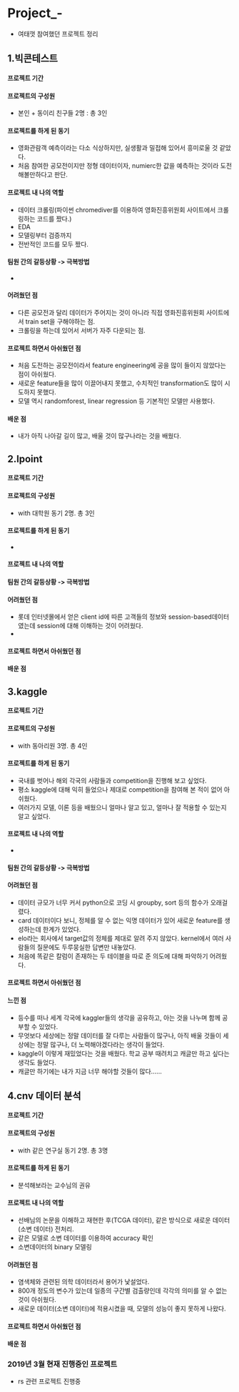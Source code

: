 # Project_-
- 여태껏 참여했던 프로젝트 정리

## 1.빅콘테스트
#### 프로젝트 기간
#### 프로젝트의 구성원
- 본인 + 동이리 친구들 2명 : 총 3인
#### 프로젝트를 하게 된 동기
- 영화관람객 예측이라는 다소 식상하지만, 실생활과 밀접해 있어서 흥미로울 것 같았다.
- 처음 참여한 공모전이지만 정형 데이터이자, numierc한 값을 예측하는 것이라 도전해볼만하다고 판단.
#### 프로젝트 내 나의 역할
- 데이터 크롤링(파이썬 chromediver를 이용하여 영화진흥위원회 사이트에서 크롤링하는 코드를 짰다.)
- EDA
- 모델링부터 검증까지 
- 전반적인 코드를 모두 짰다.
#### 팀원 간의 갈등상황 -> 극복방법
- 
#### 어려웠던 점
- 다른 공모전과 달리 데이터가 주어지는 것이 아니라 직접 영화진흥위원회 사이트에서 train set을 구해야하는 점.
- 크롤링을 하는데 있어서 서버가 자주 다운되는 점.
#### 프로젝트 하면서 아쉬웠던 점
- 처음 도전하는 공모전이라서 feature engineering에 공을 많이 들이지 않았다는 점이 아쉬웠다.
- 새로운 feature들을 많이 이끌어내지 못했고, 수치적인 transformation도 많이 시도하지 못했다.
- 모델 역시 randomforest, linear regression 등 기본적인 모델만 사용했다.
#### 배운 점
- 내가 아직 나아갈 길이 많고, 배울 것이 많구나라는 것을 배웠다.


## 2.lpoint
#### 프로젝트 기간
#### 프로젝트의 구성원
- with 대학원 동기 2명. 총 3인
#### 프로젝트를 하게 된 동기
- 
#### 프로젝트 내 나의 역할

#### 팀원 간의 갈등상황 -> 극복방법
#### 어려웠던 점
- 롯데 인터넷몰에서 얻은 client id에 따른 고객들의 정보와 session-based데이터였는데 session에 대해 이해하는 것이 어려웠다.
- 
#### 프로젝트 하면서 아쉬웠던 점
#### 배운 점

## 3.kaggle
#### 프로젝트 기간
#### 프로젝트의 구성원
- with 동아리원 3명. 총 4인
#### 프로젝트를 하게 된 동기
- 국내를 벗어나 해외 각국의 사람들과 competition을 진행해 보고 싶었다.
- 평소 kaggle에 대해 익히 들었으나 제대로 competition을 참여해 본 적이 없어 아쉬웠다.
- 여러가지 모델, 이론 등을 배웠으니 얼마나 알고 있고, 얼마나 잘 적용할 수 있는지 알고 싶었다.
#### 프로젝트 내 나의 역할
- 
#### 팀원 간의 갈등상황 -> 극복방법
#### 어려웠던 점
- 데이터 규모가 너무 커서 python으로 코딩 시 groupby, sort 등의 함수가 오래걸렸다.
- card 데이터이다 보니, 정체를 알 수 없는 익명 데이터가 있어 새로운 feature를 생성하는데 한계가 있었다.
- elo라는 회사에서 target값의 정체를 제대로 알려 주지 않았다. kernel에서 여러 사람들의 질문에도 두루뭉실한 답변만 내놓았다.
- 처음에 똑같은 칼럼이 존재하는 두 테이블을 따로 준 의도에 대해 파악하기 어려웠다.
#### 프로젝트 하면서 아쉬웠던 점

#### 느낀 점
- 등수를 떠나 세계 각국에 kaggler들의 생각을 공유하고, 아는 것을 나누며 함께 공부할 수 있었다.
- 무엇보다 세상에는 정말 데이터를 잘 다루는 사람들이 많구나, 아직 배울 것들이 세상에는 정말 많구나, 더 노력해야겠다라는 생각이 들었다.
- kaggle이 이렇게 재밌었다는 것을 배웠다. 학교 공부 때려치고 캐글만 하고 싶다는 생각도 들었다.
- 캐글만 하기에는 내가 지금 너무 해야할 것들이 많다......

## 4.cnv 데이터 분석
#### 프로젝트 기간
#### 프로젝트의 구성원
- with 같은 연구실 동기 2명. 총 3명
#### 프로젝트를 하게 된 동기
- 분석해보라는 교수님의 권유
#### 프로젝트 내 나의 역할
- 선배님의 논문을 이해하고 재현한 후(TCGA 데이터), 같은 방식으로 새로운 데이터(소변 데이터) 전처리.
- 같은 모델로 소변 데이터를 이용하여 accuracy 확인
- 소변데이터의 binary 모델링
#### 어려웠던 점
- 염색체와 관련된 의학 데이터라서 용어가 낯설었다.
- 800개 정도의 변수가 있는데 일종의 구간별 검출량인데 각각의 의미를 알 수 없는 것이 아쉬웠다.
- 새로운 데이터(소변 데이터)에 적용시켰을 때, 모델의 성능이 좋지 못하게 나왔다.
#### 프로젝트 하면서 아쉬웠던 점

#### 배운 점




### 2019년 3월 현재 진행중인 프로젝트
- rs 관련 프로젝트 진행중
